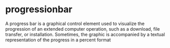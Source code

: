 # progressionbar

A progress bar is a graphical control element used to visualize the progression of an extended computer operation, such as a download, file transfer, or installation. Sometimes, the graphic is accompanied by a textual representation of the progress in a percent format
